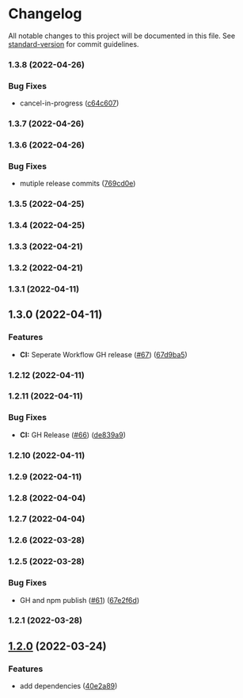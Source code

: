 # Changelog

All notable changes to this project will be documented in this file. See [standard-version](https://github.com/conventional-changelog/standard-version) for commit guidelines.

### 1.3.8 (2022-04-26)


### Bug Fixes

* cancel-in-progress ([c64c607](https://github.com/vsramalwan/typescript-eslint-prettier-config/commit/c64c6076b4317c69c3450acce26bfdb6c3046301))

### 1.3.7 (2022-04-26)

### 1.3.6 (2022-04-26)


### Bug Fixes

* mutiple release commits ([769cd0e](https://github.com/vsramalwan/typescript-eslint-prettier-config/commit/769cd0ee85cafe6c20328640f60de770e1b495bb))

### 1.3.5 (2022-04-25)

### 1.3.4 (2022-04-25)

### 1.3.3 (2022-04-21)

### 1.3.2 (2022-04-21)

### 1.3.1 (2022-04-11)

## 1.3.0 (2022-04-11)


### Features

* **CI:** Seperate Workflow GH release ([#67](https://github.com/vsramalwan/typescript-eslint-prettier-config/issues/67)) ([67d9ba5](https://github.com/vsramalwan/typescript-eslint-prettier-config/commit/67d9ba5076bcb2042d70dc581afa0fa0defd659f))

### 1.2.12 (2022-04-11)

### 1.2.11 (2022-04-11)


### Bug Fixes

* **CI:** GH Release ([#66](https://github.com/vsramalwan/typescript-eslint-prettier-config/issues/66)) ([de839a9](https://github.com/vsramalwan/typescript-eslint-prettier-config/commit/de839a948752ab1c72aae1fac2c24cac6053bf7b))

### 1.2.10 (2022-04-11)

### 1.2.9 (2022-04-11)

### 1.2.8 (2022-04-04)

### 1.2.7 (2022-04-04)

### 1.2.6 (2022-03-28)

### 1.2.5 (2022-03-28)


### Bug Fixes

* GH and npm publish ([#61](https://github.com/vsramalwan/typescript-eslint-prettier-config/issues/61)) ([67e2f6d](https://github.com/vsramalwan/typescript-eslint-prettier-config/commit/67e2f6d6fc3bc05b9287b8ce1f9ab93f3ae28de8))

### 1.2.1 (2022-03-28)

## [1.2.0](https://github.com/vsramalwan/typescript-eslint-prettier-config/compare/v1.1.21...v1.2.0) (2022-03-24)


### Features

* add dependencies ([40e2a89](https://github.com/vsramalwan/typescript-eslint-prettier-config/commit/40e2a8903cbd2bd93e5ea8e5d714b9c50daa6422))
